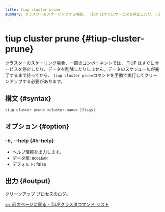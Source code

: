 ```yaml
---
title: tiup cluster prune
summary: クラスターをスケーリングする場合、 TiUP はすぐにサービスを停止したり、一部のコンポーネントのデータを削除したりしません。データのスケジュールが完了するまで待ってから、手動で「tiup cluster prune」コマンドを実行してクリーンアップする必要があります。構文は「tiup cluster prune <cluster-name> [flags]」です。オプション「-h, --help」はヘルプ情報を出力、出力はクリーンアップ プロセスのログです。
---
```


# tiup cluster prune {#tiup-cluster-prune}

[クラスターのスケーリング](/tiup/tiup-component-cluster-scale-in.md)場合、一部のコンポーネントでは、 TiUP はすぐにサービスを停止したり、データを削除したりしません。データのスケジュールが完了するまで待ってから、 `tiup cluster prune`コマンドを手動で実行してクリーンアップする必要があります。

## 構文 {#syntax}

```shell
tiup cluster prune <cluster-name> [flags]
```

## オプション {#option}

### -h, --help {#h-help}

-   ヘルプ情報を出力します。
-   データ型: `BOOLEAN`
-   デフォルト: false

## 出力 {#output}

クリーンアップ プロセスのログ。

[&lt;&lt; 前のページに戻る - TiUPクラスタコマンド リスト](/tiup/tiup-component-cluster.md#command-list)
